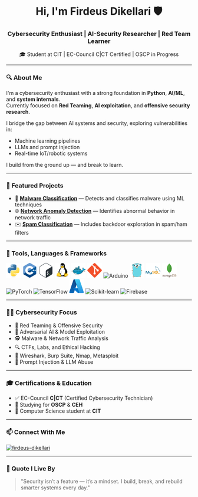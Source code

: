 <h1 align="center">Hi, I'm Firdeus Dikellari 🛡️</h1>
<h3 align="center">Cybersecurity Enthusiast | AI-Security Researcher | Red Team Learner</h3>

<p align="center">🎓 Student at CIT | EC-Council C|CT Certified | OSCP in Progress</p>

---

<h3>🔍 About Me</h3>

I'm a cybersecurity enthusiast with a strong foundation in **Python**, **AI/ML**, and **system internals**.  
Currently focused on **Red Teaming**, **AI exploitation**, and **offensive security research**.

I bridge the gap between AI systems and security, exploring vulnerabilities in:
- Machine learning pipelines
- LLMs and prompt injection
- Real-time IoT/robotic systems

I build from the ground up — and break to learn.

---

<h3>🧠 Featured Projects</h3>

- 🧬 **[Malware Classification](https://github.com/firdeus-dikellari/Malware-Classification)** — Detects and classifies malware using ML techniques  
- 🌐 **[Network Anomaly Detection](https://github.com/firdeus-dikellari/Network-Anomaly-Detection)** — Identifies abnormal behavior in network traffic  
- ✉️ **[Spam Classification](https://github.com/firdeus-dikellari/Spam_Classification)** — Includes backdoor exploration in spam/ham filters

---

<h3>🔧 Tools, Languages & Frameworks</h3>

<p align="left">
  <img src="https://raw.githubusercontent.com/devicons/devicon/master/icons/python/python-original.svg" alt="Python" width="40" height="40"/>
  <img src="https://raw.githubusercontent.com/devicons/devicon/master/icons/cplusplus/cplusplus-original.svg" alt="C++" width="40" height="40"/>
  <img src="https://raw.githubusercontent.com/devicons/devicon/master/icons/bash/bash-original.svg" alt="Bash" width="40" height="40"/>
  <img src="https://raw.githubusercontent.com/devicons/devicon/master/icons/linux/linux-original.svg" alt="Linux" width="40" height="40"/>
  <img src="https://raw.githubusercontent.com/devicons/devicon/master/icons/docker/docker-original.svg" alt="Docker" width="40" height="40"/>
  <img src="https://raw.githubusercontent.com/devicons/devicon/master/icons/git/git-original.svg" alt="Git" width="40" height="40"/>
  <img src="https://cdn.worldvectorlogo.com/logos/arduino-1.svg" alt="Arduino" width="40" height="40"/>
  <img src="https://raw.githubusercontent.com/devicons/devicon/master/icons/go/go-original.svg" alt="Go" width="40" height="40"/>
  <img src="https://raw.githubusercontent.com/devicons/devicon/master/icons/mysql/mysql-original-wordmark.svg" alt="MySQL" width="40" height="40"/>
  <img src="https://raw.githubusercontent.com/devicons/devicon/master/icons/mongodb/mongodb-original-wordmark.svg" alt="MongoDB" width="40" height="40"/>
  <img src="https://www.vectorlogo.zone/logos/pytorch/pytorch-icon.svg" alt="PyTorch" width="40" height="40"/>
  <img src="https://www.vectorlogo.zone/logos/tensorflow/tensorflow-icon.svg" alt="TensorFlow" width="40" height="40"/>
  <img src="https://raw.githubusercontent.com/devicons/devicon/master/icons/azure/azure-original.svg" alt="Azure" width="40" height="40"/>
  <img src="https://upload.wikimedia.org/wikipedia/commons/0/05/Scikit_learn_logo_small.svg" alt="Scikit-learn" width="40" height="40"/>
  <img src="https://www.vectorlogo.zone/logos/firebase/firebase-icon.svg" alt="Firebase" width="40" height="40"/>
</p>

---

<h3>🧑‍💻 Cybersecurity Focus</h3>

- 🎯 Red Teaming & Offensive Security
- 🧠 Adversarial AI & Model Exploitation
- 🕵️ Malware & Network Traffic Analysis
- 🔍 CTFs, Labs, and Ethical Hacking
- 📡 Wireshark, Burp Suite, Nmap, Metasploit
- 💬 Prompt Injection & LLM Abuse

---

<h3>🎓 Certifications & Education</h3>

- ✅ EC-Council **C|CT** (Certified Cybersecurity Technician)  
- 🎯 Studying for **OSCP** & **CEH**  
- 🏫 Computer Science student at **CIT**

---

<h3>📫 Connect With Me</h3>

<p align="left">
<a href="https://linkedin.com/in/firdeus-dikellari" target="blank">
  <img align="center" src="https://raw.githubusercontent.com/rahuldkjain/github-profile-readme-generator/master/src/images/icons/Social/linked-in-alt.svg" alt="firdeus-dikellari" height="30" width="40" />
</a>
</p>

---

<h3>📌 Quote I Live By</h3>

> "Security isn’t a feature — it’s a mindset. I build, break, and rebuild smarter systems every day."

